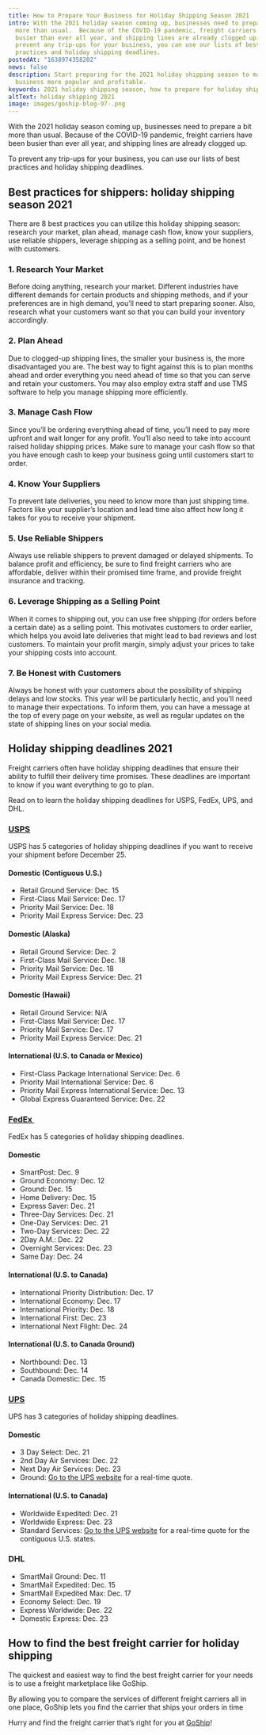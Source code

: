 ```yaml
---
title: How to Prepare Your Business for Holiday Shipping Season 2021
intro: With the 2021 holiday season coming up, businesses need to prepare a bit
  more than usual.  Because of the COVID-19 pandemic, freight carriers have been
  busier than ever all year, and shipping lines are already clogged up.   To
  prevent any trip-ups for your business, you can use our lists of best
  practices and holiday shipping deadlines.
postedAt: "1638974358202"
news: false
description: Start preparing for the 2021 holiday shipping season to make your
  business more popular and profitable.
keywords: 2021 holiday shipping season, how to prepare for holiday shipping season
altText: holiday shipping 2021
image: images/goship-blog-97-.png
---
```

With the 2021 holiday season coming up, businesses need to prepare a bit more than usual. Because of the COVID-19 pandemic, freight carriers have been busier than ever all year, and shipping lines are already clogged up. 

To prevent any trip-ups for your business, you can use our lists of best practices and holiday shipping deadlines.

## Best practices for shippers: holiday shipping season 2021

There are 8 best practices you can utilize this holiday shipping season: research your market, plan ahead, manage cash flow, know your suppliers, use reliable shippers, leverage shipping as a selling point, and be honest with customers.

### 1. Research Your Market

Before doing anything, research your market. Different industries have different demands for certain products and shipping methods, and if your preferences are in high demand, you’ll need to start preparing sooner. Also, research what your customers want so that you can build your inventory accordingly.

### 2. Plan Ahead

Due to clogged-up shipping lines, the smaller your business is, the more disadvantaged you are. The best way to fight against this is to plan months ahead and order everything you need ahead of time so that you can serve and retain your customers. You may also employ extra staff and use TMS software to help you manage shipping more efficiently.

### 3. Manage Cash Flow

Since you’ll be ordering everything ahead of time, you’ll need to pay more upfront and wait longer for any profit. You’ll also need to take into account raised holiday shipping prices. Make sure to manage your cash flow so that you have enough cash to keep your business going until customers start to order.

### 4. Know Your Suppliers

To prevent late deliveries, you need to know more than just shipping time. Factors like your supplier’s location and lead time also affect how long it takes for you to receive your shipment.

### 5. Use Reliable Shippers

Always use reliable shippers to prevent damaged or delayed shipments. To balance profit and efficiency, be sure to find freight carriers who are affordable, deliver within their promised time frame, and provide freight insurance and tracking.

### 6. Leverage Shipping as a Selling Point  

When it comes to shipping out, you can use free shipping (for orders before a certain date) as a selling point. This motivates customers to order earlier, which helps you avoid late deliveries that might lead to bad reviews and lost customers. To maintain your profit margin, simply adjust your prices to take your shipping costs into account.

### 7. Be Honest with Customers

Always be honest with your customers about the possibility of shipping delays and low stocks. This year will be particularly hectic, and you’ll need to manage their expectations. To inform them, you can have a message at the top of every page on your website, as well as regular updates on the state of shipping lines on your social media.

## Holiday shipping deadlines 2021

Freight carriers often have holiday shipping deadlines that ensure their ability to fulfill their delivery time promises. These deadlines are important to know if you want everything to go to plan.

Read on to learn the holiday shipping deadlines for USPS, FedEx, UPS, and DHL.

### [USPS](https://www.usps.com/holiday/holiday-shipping-dates.htm) 

USPS has 5 categories of holiday shipping deadlines if you want to receive your shipment before December 25.

#### Domestic (Contiguous U.S.)

* Retail Ground Service: Dec. 15
* First-Class Mail Service: Dec. 17
* Priority Mail Service: Dec. 18
* Priority Mail Express Service: Dec. 23

#### Domestic (Alaska)

* Retail Ground Service: Dec. 2
* First-Class Mail Service: Dec. 18
* Priority Mail Service: Dec. 18
* Priority Mail Express Service: Dec. 21

#### Domestic (Hawaii)

* Retail Ground Service: N/A
* First-Class Mail Service: Dec. 17
* Priority Mail Service: Dec. 17
* Priority Mail Express Service: Dec. 21

#### International (U.S. to Canada or Mexico)

* First-Class Package International Service: Dec. 6
* Priority Mail International Service: Dec. 6
* Priority Mail Express International Service: Dec. 13
* Global Express Guaranteed Service: Dec. 22

### [FedEx ](https://www.fedex.com/en-us/holiday/last-days-to-ship.html)

FedEx has 5 categories of holiday shipping deadlines.

#### Domestic

* SmartPost: Dec. 9
* Ground Economy: Dec. 12
* Ground: Dec. 15
* Home Delivery: Dec. 15
* Express Saver: Dec. 21
* Three-Day Services: Dec. 21
* One-Day Services: Dec. 21
* Two-Day Services: Dec. 22
* 2Day A.M.: Dec. 22
* Overnight Services: Dec. 23
* Same Day: Dec. 24

#### International (U.S. to Canada)

* International Priority Distribution: Dec. 17
* International Economy: Dec. 17
* International Priority: Dec. 18
* International First: Dec. 23
* International Next Flight: Dec. 24

#### International (U.S. to Canada Ground)

* Northbound: Dec. 13
* Southbound: Dec. 14
* Canada Domestic: Dec. 15

### [UPS](https://www.ups.com/assets/resources/media/en_US/US_Days_of_Operation_Schedule.pdf) 

UPS has 3 categories of holiday shipping deadlines.

#### Domestic

* 3 Day Select: Dec. 21
* 2nd Day Air Services: Dec. 22
* Next Day Air Services: Dec. 23
* Ground: [Go to the UPS website](https://wwwapps.ups.com/calTimeCost?loc=en_US) for a real-time quote.

#### International (U.S. to Canada)

* Worldwide Expedited: Dec. 21
* Worldwide Express: Dec. 23
* Standard Services: [Go to the UPS website](https://wwwapps.ups.com/calTimeCost?loc=en_US) for a real-time quote for the contiguous U.S. states.

### DHL

* SmartMail Ground: Dec. 11
* SmartMail Expedited: Dec. 15
* SmartMail Expedited Max: Dec. 17
* Economy Select: Dec. 19
* Express Worldwide: Dec. 22
* Domestic Express: Dec. 23

## How to find the best freight carrier for holiday shipping

The quickest and easiest way to find the best freight carrier for your needs is to use a freight marketplace like GoShip. 

By allowing you to compare the services of different freight carriers all in one place, GoShip lets you find the carrier that ships your orders in time 

Hurry and find the freight carrier that’s right for you at [GoShip](http://goship.com)!